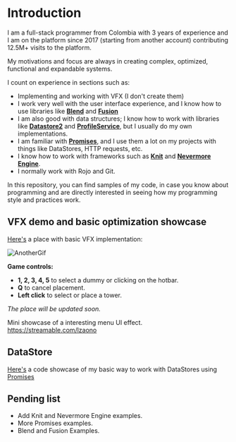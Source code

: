
# Introduction

I am a full-stack programmer from Colombia with 3 years of experience and I am on the platform since 2017 (starting from another account) contributing 12.5M+ visits to the platform.

My motivations and focus are always in creating complex, optimized, functional and expandable systems.

I count on experience in sections such as:
- Implementing and working with VFX (I don't create them)
- I work very well with the user interface experience, and I know how to use libraries like **[Blend](https://quenty.github.io/NevermoreEngine/api/Blend/)** and [**Fusion**](https://elttob.uk/Fusion/)
- I am also good with data structures; I know how to work with libraries like [**Datastore2**](https://kampfkarren.github.io/Roblox/) and [**ProfileService**](https://madstudioroblox.github.io/ProfileService/), but I usually do my own implementations.
- I am familiar with [**Promises**](https://eryn.io/roblox-lua-promise/), and I use them a lot on my projects with things like DataStores, HTTP requests, etc.
- I know how to work with frameworks such as [**Knit**](https://sleitnick.github.io/Knit/) and [**Nevermore Engine**](https://quenty.github.io/NevermoreEngine/).
- I normally work with Rojo and Git.

In this repository, you can find samples of my code, in case you know about programming and are directly interested in seeing how my programming style and practices work.
## VFX demo and basic optimization showcase

[Here's](https://www.roblox.com/games/11596954214/VFX-work-showcase) a place with basic VFX implementation:

![AnotherGif](https://github.com/RenKa001/Portfolio-WIP/assets/119909665/b6751df4-aa7b-4f23-9463-f0cace1b04d0)

**Game controls:**
- **1, 2, 3, 4, 5** to select a dummy or clicking on the hotbar.
- **Q** to cancel placement.
- **Left click** to select or place a tower.

*The place will be updated soon.*

Mini showcase of a interesting menu UI effect.
https://streamable.com/lzaono

## DataStore
[Here's](https://github.com/RenKa001/Code-showcase/blob/main/StandardDataStoreExample.lua) a code showcase of my basic way to work with DataStores using [Promises](https://eryn.io/roblox-lua-promise/)
## Pending list

- Add Knit and Nevermore Engine examples.
- More Promises examples.
- Blend and Fusion Examples.
